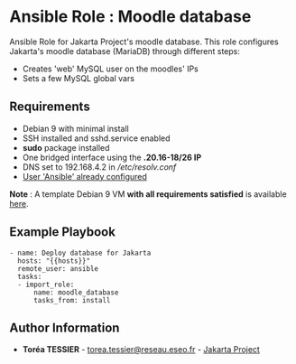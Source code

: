 # Ansible Role : Moodle database

Ansible Role for Jakarta Project's moodle database.
This role configures Jakarta's moodle database (MariaDB) through different steps: 
- Creates 'web' MySQL user on the moodles' IPs
- Sets a few MySQL global vars

Requirements
------------

- Debian 9 with minimal install
- SSH installed and sshd.service enabled
- **sudo** package installed
- One bridged interface using the **.20.16-18/26 IP**
- DNS set to 192.168.4.2 in */etc/resolv.conf*
- [User 'Ansible' already configured](https://github.com/nickjj/ansible-user)

**Note** : A template Debian 9 VM **with all requirements satisfied** is available [here](https://192.168.4.16/Equipe_1_Jakarta/debian9-template).

Example Playbook
----------------

```
- name: Deploy database for Jakarta
  hosts: "{{hosts}}"
  remote_user: ansible
  tasks:
  - import_role:
      name: moodle_database
      tasks_from: install
```

Author Information
------------------

* **Toréa TESSIER** - <torea.tessier@reseau.eseo.fr> - [Jakarta Project](https://192.168.4.16/Equipe_1_Jakarta/)